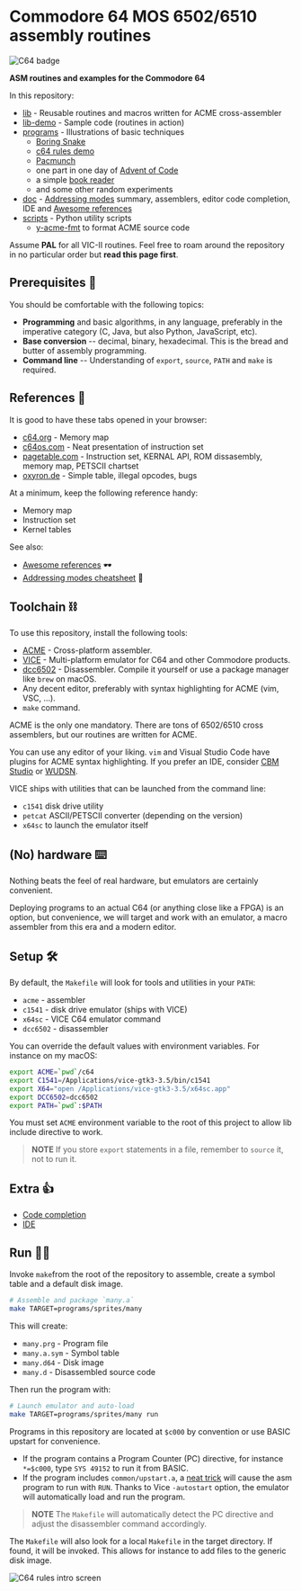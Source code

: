 # Commodore 64 MOS 6502/6510 assembly routines

![C64 badge](/doc/logo.png)

**ASM routines and examples for the Commodore 64**

In this repository:

- [lib](/lib/) - Reusable routines and macros written for ACME cross-assembler
- [lib-demo](/lib-demo/) - Sample code (routines in action)
- [programs](/programs) - Illustrations of basic techniques
  - [Boring Snake](/programs/snake)
  - [c64 rules demo](/programs/c64-rules/)
  - [Pacmunch](/programs/pacmunch/)
  - one part in one day of [Advent of Code](/programs/aoc/)
  - a simple [book reader]()
  - and some other random experiments
- [doc](/doc/) - [Addressing modes](/doc/addressing_modes.txt) summary, assemblers, editor code completion, IDE and [Awesome references](/doc/references.md)
- [scripts](/scripts/) - Python utility scripts
  - [y-acme-fmt](/scripts/y-acme-fmt.py) to format ACME source code

Assume **PAL** for all VIC-II routines. Feel free to roam around the repository in no particular order but **read this page first**.

## Prerequisites 💪

You should be comfortable with the following topics:

- **Programming** and basic algorithms, in any language, preferably in the imperative category (C, Java, but also Python, JavaScript, etc).
- **Base conversion** -- decimal, binary, hexadecimal. This is the bread and butter of assembly programming.
- **Command line** -- Understanding of `export`, `source`, `PATH` and `make` is required.

## References 📖

It is good to have these tabs opened in your browser:

- [c64.org](https://sta.c64.org/cbm64mem.html) - Memory map
- [c64os.com](http://www.c64os.com/post/6502instructions) - Neat presentation of instruction set
- [pagetable.com](https://www.pagetable.com/c64ref/6502/) - Instruction set, KERNAL API, ROM dissasembly, memory map, PETSCII chartset
- [oxyron.de](http://www.oxyron.de/html/opcodes02.html) - Simple table, illegal opcodes, bugs

At a minimum, keep the following reference handy:

- Memory map
- Instruction set
- Kernel tables

See also:

- [Awesome references](doc/references.md) 🕶️
- [Addressing modes cheatsheet](doc/addressing_modes.txt) 📩

## Toolchain ⛓️

To use this repository, install the following tools:

- [ACME](https://github.com/meonwax/acme) - Cross-platform assembler.
- [VICE](https://vice-emu.sourceforge.io/) - Multi-platform emulator for C64 and other Commodore products.
- [dcc6502](https://github.com/tcarmelveilleux/dcc6502/blob/master/dcc6502.c) - Disassembler. Compile it yourself or use a package manager like `brew` on macOS.
- Any decent editor, preferably with syntax highlighting for ACME (vim, VSC, ...).
- `make` command.

ACME is the only one mandatory. There are tons of 6502/6510 cross assemblers, but our routines are written for ACME.

You can use any editor of your liking. `vim` and Visual Studio Code have plugins for ACME syntax highlighting. If you prefer an IDE, consider [CBM Studio](http://www.ajordison.co.uk/) or [WUDSN](https://www.wudsn.com/index.php/ide>).

VICE ships with utilities that can be launched from the command line:

- `c1541` disk drive utility
- `petcat` ASCII/PETSCII converter (depending on the version)
- `x64sc` to launch the emulator itself

## (No) hardware ⌨️

Nothing beats the feel of real hardware, but emulators are certainly convenient.

Deploying programs to an actual C64 (or anything close like a FPGA) is an option, but convenience, we will target and work with an emulator, a macro assembler from this era and a modern editor.

## Setup 🛠️

By default, the `Makefile` will look for tools and utilities in your `PATH`:

- `acme` - assembler
- `c1541` - disk drive emulator (ships with VICE)
- `x64sc` - VICE C64 emulator command
- `dcc6502` - disassembler

You can override the default values with environment variables. For instance on my macOS:

```bash
export ACME=`pwd`/c64
export C1541=/Applications/vice-gtk3-3.5/bin/c1541
export X64="open /Applications/vice-gtk3-3.5/x64sc.app"
export DCC6502=dcc6502
export PATH=`pwd`:$PATH
```

You must set `ACME` environment variable to the root of this project to allow lib include directive to work.

> **NOTE**
> If you store `export` statements in a file, remember to `source` it, not to run it.

## Extra 👍

- [Code completion](doc/completion.md)
- [IDE](doc/ide.md)

## Run 🏃‍♀️

Invoke `make`from the root of the repository to assemble, create a symbol table and a default disk image.

```bash
# Assemble and package `many.a`
make TARGET=programs/sprites/many
```

This will create:

- `many.prg` - Program file
- `many.a.sym` - Symbol table
- `many.d64` - Disk image
- `many.d` - Disassembled source code

Then run the program with:

```bash
# Launch emulator and auto-load
make TARGET=programs/sprites/many run
```

Programs in this repository are located at `$c000` by convention or use BASIC upstart for convenience.

- If the program contains a Program Counter (PC) directive, for instance `*=$c000`, type `SYS 49152` to run it from BASIC.
- If the program includes `common/upstart.a`, a [neat trick](common/upstart.a) will cause the asm program to run with `RUN`. Thanks to Vice `-autostart` option, the emulator will automatically load and run the program.

> **NOTE**
> The `Makefile` will automatically detect the PC directive and adjust the disassembler command accordingly.

The `Makefile` will also look for a local `Makefile` in the target directory. If found, it will be invoked. This allows for instance to add files to the generic disk image.

![C64 rules intro screen](/demo/c64-rules.gif)
